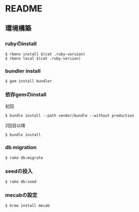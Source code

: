 # README

## 環境構築

### rubyのinstall

```
$ rbenv install $(cat .ruby-version)
$ rbenv local $(cat .ruby-version)
```

### bundler install

```
$ gem install bundler
```

### 依存gemのinstall
初回

```
$ bundle install --path vendor/bundle --without production
```

2回目以降

```
$ bundle install
```

### db migration
```
$ rake db:migrate
```

### seedの投入
```
$ rake db:seed
```

### mecabの設定
```
$ brew install mecab
```

